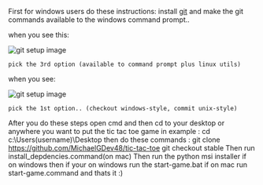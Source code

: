 First for windows users do these instructions:
install [git](http://git-scm.com/download/win) and make the git commands available to the windows command prompt..

  when you see this:

![git setup image](http://i.gyazo.com/50f6fa4ac05ea7a75c2f5275837e89d1.png)

    pick the 3rd option (available to command prompt plus linux utils)

  when you see:

![git setup image](http://i.gyazo.com/0eeb0f1dded7534ea1c0865bfa1f82e0.png)

    pick the 1st option.. (checkout windows-style, commit unix-style)
After you do these steps open cmd and then cd to your desktop or anywhere you want to put the tic tac toe game in
example :
cd c:\Users\(username)\Desktop
then do these  commands :
git clone https://github.com/MichaelGDev48/tic-tac-toe
git checkout stable
Then run  install_depdencies.command(on mac)
Then run the python msi installer if on windows
then if your on windows run the start-game.bat
if on mac run start-game.command
and thats it :)
